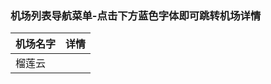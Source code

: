 ### 机场列表导航菜单-点击下方蓝色字体即可跳转机场详情
|    机场名字     |        详情        |
|----------------|-------------------|
| 榴莲云 | | sparkle | [官网]https://apps.apple.com/us/app/shadowrocket/id932747118)[机场详情](https://github.com/xishang0128/sparkle) |
